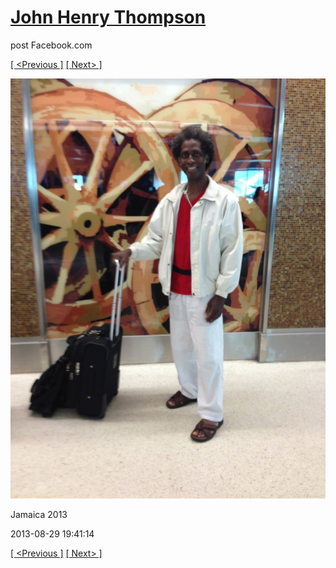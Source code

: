 # [John Henry Thompson](../README.md)
post Facebook.com

[[ <Previous ]](2013-08-29-70.md) [[ Next> ]](2013-08-29-72.md)

[![](../media/2013-08-29/Jamaica-2082.jpg)](../README.md)

Jamaica 2013

2013-08-29 19:41:14

[[ <Previous ]](2013-08-29-70.md) [[ Next> ]](2013-08-29-72.md)